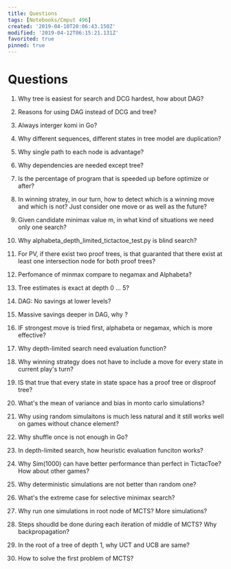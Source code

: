 ```yaml
---
title: Questions
tags: [Notebooks/Cmput 496]
created: '2019-04-10T20:06:43.150Z'
modified: '2019-04-12T06:15:21.131Z'
favorited: true
pinned: true
---
```


# Questions
1. Why tree is easiest for search and DCG hardest, how about DAG?

2. Reasons for using DAG instead of DCG and tree?

3. Always interger komi in Go?

4. Why different sequences, different states in tree model are duplication?

5. Why single path to each node is advantage?

6. Why dependencies are needed except tree?

7. Is the percentage of program that is speeded up before optimize or after?

8. In winning stratey, in our turn, how to detect which is a winning move and which is not? Just consider one move or as well as the future?

9. Given candidate minimax value m, in what kind of situations we need only one search?

10. Why alphabeta_depth_limited_tictactoe_test.py is blind search?

11. For PV, if there exist two proof trees, is that guaranted that there exist at least one intersection node for both proof trees?

12. Perfomance of minmax compare to negamax and Alphabeta?

13. Tree estimates is exact at depth 0 ... 5?

14. DAG: No savings at lower levels?

15. Massive savings deeper in DAG, why ?

16. IF strongest move is tried first, alphabeta or negamax, which is more effective?

17. Why depth-limited search need evaluation function?

18. Why winning strategy does not have to include a move for every state in current play's turn?

19. IS that true that every state in state space has a proof tree or disproof tree?

20. What's the mean of variance and bias in monto carlo simulations?

21. Why using random simulaitons is much less natural and it still works well on games without chance element?

22. Why shuffle once is not enough in Go?

23. In depth-limited search, how heuristic evaluation funciton works?

24. Why Sim(1000) can have better performance than perfect in TictacToe? How about other games?

25. Why deterministic simulations are not better than random one?

26. What's the extreme case for selective minimax search?

27. Why run one simulations in root node of MCTS? More simulations?

28. Steps shoudld be done during each iteration of middle of MCTS? Why backpropagation?

29. In the root of a tree of depth 1, why UCT and UCB are same?

30. How to solve the first problem of MCTS?

